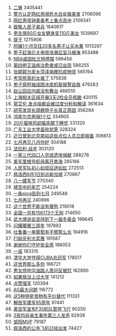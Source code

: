 1. [二舅](https://s.weibo.com//weibo?q=%E4%BA%8C%E8%88%85&Refer=top) 3405441
2. [警方认定网红用濒危大白鲨做美食](https://s.weibo.com//weibo?q=%23%E8%AD%A6%E6%96%B9%E8%AE%A4%E5%AE%9A%E7%BD%91%E7%BA%A2%E7%94%A8%E6%BF%92%E5%8D%B1%E5%A4%A7%E7%99%BD%E9%B2%A8%E5%81%9A%E7%BE%8E%E9%A3%9F%23&Refer=top) 2706096
3. [网红男孩钟美美考上重点高中](https://s.weibo.com//weibo?q=%23%E7%BD%91%E7%BA%A2%E7%94%B7%E5%AD%A9%E9%92%9F%E7%BE%8E%E7%BE%8E%E8%80%83%E4%B8%8A%E9%87%8D%E7%82%B9%E9%AB%98%E4%B8%AD%23&Refer=top) 2109341
4. [致敬人民子弟兵](https://s.weibo.com//weibo?q=%23%E8%87%B4%E6%95%AC%E4%BA%BA%E6%B0%91%E5%AD%90%E5%BC%9F%E5%85%B5%23&Refer=top) 1840617
5. [男生带80斤女友健身变110斤美女](https://s.weibo.com//weibo?q=%23%E7%94%B7%E7%94%9F%E5%B8%A680%E6%96%A4%E5%A5%B3%E5%8F%8B%E5%81%A5%E8%BA%AB%E5%8F%98110%E6%96%A4%E7%BE%8E%E5%A5%B3%23&Refer=top) 1539687
6. [提子](https://s.weibo.com//weibo?q=%E6%8F%90%E5%AD%90&Refer=top) 1275906
7. [阿姨1个月交往20多名男子让买水果](https://s.weibo.com//weibo?q=%23%E9%98%BF%E5%A7%A81%E4%B8%AA%E6%9C%88%E4%BA%A4%E5%BE%8020%E5%A4%9A%E5%90%8D%E7%94%B7%E5%AD%90%E8%AE%A9%E4%B9%B0%E6%B0%B4%E6%9E%9C%23&Refer=top) 1013297
8. [男子赶海忘关电锁涨潮后宝马被淹](https://s.weibo.com//weibo?q=%23%E7%94%B7%E5%AD%90%E8%B5%B6%E6%B5%B7%E5%BF%98%E5%85%B3%E7%94%B5%E9%94%81%E6%B6%A8%E6%BD%AE%E5%90%8E%E5%AE%9D%E9%A9%AC%E8%A2%AB%E6%B7%B9%23&Refer=top) 853488
9. [NBA或因杜兰特停摆](https://s.weibo.com//weibo?q=%23NBA%E6%88%96%E5%9B%A0%E6%9D%9C%E5%85%B0%E7%89%B9%E5%81%9C%E6%91%86%23&Refer=top) 599456
10. [第四例艾滋病治愈者或已出现](https://s.weibo.com//weibo?q=%23%E7%AC%AC%E5%9B%9B%E4%BE%8B%E8%89%BE%E6%BB%8B%E7%97%85%E6%B2%BB%E6%84%88%E8%80%85%E6%88%96%E5%B7%B2%E5%87%BA%E7%8E%B0%23&Refer=top) 586255
11. [张颖颖为家乡菏泽捐赠抗疫物资](https://s.weibo.com//weibo?q=%23%E5%BC%A0%E9%A2%96%E9%A2%96%E4%B8%BA%E5%AE%B6%E4%B9%A1%E8%8F%8F%E6%B3%BD%E6%8D%90%E8%B5%A0%E6%8A%97%E7%96%AB%E7%89%A9%E8%B5%84%23&Refer=top) 585194
12. [考驾照真的太难了](https://s.weibo.com//weibo?q=%23%E8%80%83%E9%A9%BE%E7%85%A7%E7%9C%9F%E7%9A%84%E5%A4%AA%E9%9A%BE%E4%BA%86%23&Refer=top) 575836
13. [男子穿短袖误困冰库机智报警自救](https://s.weibo.com//weibo?q=%23%E7%94%B7%E5%AD%90%E7%A9%BF%E7%9F%AD%E8%A2%96%E8%AF%AF%E5%9B%B0%E5%86%B0%E5%BA%93%E6%9C%BA%E6%99%BA%E6%8A%A5%E8%AD%A6%E8%87%AA%E6%95%91%23&Refer=top) 479283
14. [赵让回应内娱没有舞台](https://s.weibo.com//weibo?q=%23%E8%B5%B5%E8%AE%A9%E5%9B%9E%E5%BA%94%E5%86%85%E5%A8%B1%E6%B2%A1%E6%9C%89%E8%88%9E%E5%8F%B0%23&Refer=top) 466510
15. [上海相关区域开展3天2检全员核酸](https://s.weibo.com//weibo?q=%23%E4%B8%8A%E6%B5%B7%E7%9B%B8%E5%85%B3%E5%8C%BA%E5%9F%9F%E5%BC%80%E5%B1%953%E5%A4%A92%E6%A3%80%E5%85%A8%E5%91%98%E6%A0%B8%E9%85%B8%23&Refer=top) 420115
16. [郭艾伦 发点啥都会被过度分析和解读](https://s.weibo.com//weibo?q=%E9%83%AD%E8%89%BE%E4%BC%A6%20%E5%8F%91%E7%82%B9%E5%95%A5%E9%83%BD%E4%BC%9A%E8%A2%AB%E8%BF%87%E5%BA%A6%E5%88%86%E6%9E%90%E5%92%8C%E8%A7%A3%E8%AF%BB&Refer=top) 361634
17. [研究发现长颈鹿脖子长真正原因](https://s.weibo.com//weibo?q=%23%E7%A0%94%E7%A9%B6%E5%8F%91%E7%8E%B0%E9%95%BF%E9%A2%88%E9%B9%BF%E8%84%96%E5%AD%90%E9%95%BF%E7%9C%9F%E6%AD%A3%E5%8E%9F%E5%9B%A0%23&Refer=top) 356284
18. [鸿星尔克再捐1个亿](https://s.weibo.com//weibo?q=%23%E9%B8%BF%E6%98%9F%E5%B0%94%E5%85%8B%E5%86%8D%E6%8D%901%E4%B8%AA%E4%BA%BF%23&Refer=top) 334905
19. [20斤猫咪将幼猫夹腿下睡觉](https://s.weibo.com//weibo?q=%2320%E6%96%A4%E7%8C%AB%E5%92%AA%E5%B0%86%E5%B9%BC%E7%8C%AB%E5%A4%B9%E8%85%BF%E4%B8%8B%E7%9D%A1%E8%A7%89%23&Refer=top) 331320
20. [广东工业大学虽败犹荣](https://s.weibo.com//weibo?q=%23%E5%B9%BF%E4%B8%9C%E5%B7%A5%E4%B8%9A%E5%A4%A7%E5%AD%A6%E8%99%BD%E8%B4%A5%E7%8A%B9%E8%8D%A3%23&Refer=top) 328324
21. [近日曾到北京南站这些点位人员立即报备](https://s.weibo.com//weibo?q=%23%E8%BF%91%E6%97%A5%E6%9B%BE%E5%88%B0%E5%8C%97%E4%BA%AC%E5%8D%97%E7%AB%99%E8%BF%99%E4%BA%9B%E7%82%B9%E4%BD%8D%E4%BA%BA%E5%91%98%E7%AB%8B%E5%8D%B3%E6%8A%A5%E5%A4%87%23&Refer=top) 306613
22. [七月再见八月你好](https://s.weibo.com//weibo?q=%E4%B8%83%E6%9C%88%E5%86%8D%E8%A7%81%E5%85%AB%E6%9C%88%E4%BD%A0%E5%A5%BD&Refer=top) 304188
23. [法拉利 战术](https://s.weibo.com//weibo?q=%E6%B3%95%E6%8B%89%E5%88%A9%20%E6%88%98%E6%9C%AF&Refer=top) 303120
24. [一家三代四口人完成遗体捐献](https://s.weibo.com//weibo?q=%23%E4%B8%80%E5%AE%B6%E4%B8%89%E4%BB%A3%E5%9B%9B%E5%8F%A3%E4%BA%BA%E5%AE%8C%E6%88%90%E9%81%97%E4%BD%93%E6%8D%90%E7%8C%AE%23&Refer=top) 288276
25. [美军里根号航母离开南海](https://s.weibo.com//weibo?q=%23%E7%BE%8E%E5%86%9B%E9%87%8C%E6%A0%B9%E5%8F%B7%E8%88%AA%E6%AF%8D%E7%A6%BB%E5%BC%80%E5%8D%97%E6%B5%B7%23&Refer=top) 285166
26. [人民军队初心如炬征途如虹](https://s.weibo.com//weibo?q=%23%E4%BA%BA%E6%B0%91%E5%86%9B%E9%98%9F%E5%88%9D%E5%BF%83%E5%A6%82%E7%82%AC%E5%BE%81%E9%80%94%E5%A6%82%E8%99%B9%23&Refer=top) 272513
27. [佩洛西8月1日到访新加坡](https://s.weibo.com//weibo?q=%23%E4%BD%A9%E6%B4%9B%E8%A5%BF8%E6%9C%881%E6%97%A5%E5%88%B0%E8%AE%BF%E6%96%B0%E5%8A%A0%E5%9D%A1%23&Refer=top) 270867
28. [八一建军节](https://s.weibo.com//weibo?q=%23%E5%85%AB%E4%B8%80%E5%BB%BA%E5%86%9B%E8%8A%82%23&Refer=top) 270340
29. [墟空中的星芒](https://s.weibo.com//weibo?q=%E5%A2%9F%E7%A9%BA%E4%B8%AD%E7%9A%84%E6%98%9F%E8%8A%92&Refer=top) 254224
30. [一条plog告别七月](https://s.weibo.com//weibo?q=%23%E4%B8%80%E6%9D%A1plog%E5%91%8A%E5%88%AB%E4%B8%83%E6%9C%88%23&Refer=top) 249548
31. [七月再见](https://s.weibo.com//weibo?q=%23%E4%B8%83%E6%9C%88%E5%86%8D%E8%A7%81%23&Refer=top) 240896
32. [这个世界不能没有傻狗](https://s.weibo.com//weibo?q=%23%E8%BF%99%E4%B8%AA%E4%B8%96%E7%95%8C%E4%B8%8D%E8%83%BD%E6%B2%A1%E6%9C%89%E5%82%BB%E7%8B%97%23&Refer=top) 219018
33. [全国一共有156173个王刚](https://s.weibo.com//weibo?q=%23%E5%85%A8%E5%9B%BD%E4%B8%80%E5%85%B1%E6%9C%89156173%E4%B8%AA%E7%8E%8B%E5%88%9A%23&Refer=top) 214650
34. [武大靖说会坚持到下一届冬奥会](https://s.weibo.com//weibo?q=%23%E6%AD%A6%E5%A4%A7%E9%9D%96%E8%AF%B4%E4%BC%9A%E5%9D%9A%E6%8C%81%E5%88%B0%E4%B8%8B%E4%B8%80%E5%B1%8A%E5%86%AC%E5%A5%A5%E4%BC%9A%23&Refer=top) 199645
35. [闪耀暖暖三周年](https://s.weibo.com//weibo?q=%E9%97%AA%E8%80%80%E6%9A%96%E6%9A%96%E4%B8%89%E5%91%A8%E5%B9%B4&Refer=top) 197892
36. [吐鲁番一串葡萄有手臂那么长](https://s.weibo.com//weibo?q=%23%E5%90%90%E9%B2%81%E7%95%AA%E4%B8%80%E4%B8%B2%E8%91%A1%E8%90%84%E6%9C%89%E6%89%8B%E8%87%82%E9%82%A3%E4%B9%88%E9%95%BF%23&Refer=top) 194916
37. [F1匈牙利大奖赛](https://s.weibo.com//weibo?q=F1%E5%8C%88%E7%89%99%E5%88%A9%E5%A4%A7%E5%A5%96%E8%B5%9B&Refer=top) 191587
38. [谢谢你们守护安全感](https://s.weibo.com//weibo?q=%23%E8%B0%A2%E8%B0%A2%E4%BD%A0%E4%BB%AC%E5%AE%88%E6%8A%A4%E5%AE%89%E5%85%A8%E6%84%9F%23&Refer=top) 188053
39. [一诺](https://s.weibo.com//weibo?q=%E4%B8%80%E8%AF%BA&Refer=top) 183315
40. [清华大学夺得CUBA总冠军](https://s.weibo.com//weibo?q=%23%E6%B8%85%E5%8D%8E%E5%A4%A7%E5%AD%A6%E5%A4%BA%E5%BE%97CUBA%E6%80%BB%E5%86%A0%E5%86%9B%23&Refer=top) 178517
41. [这世界那么多你](https://s.weibo.com//weibo?q=%23%E8%BF%99%E4%B8%96%E7%95%8C%E9%82%A3%E4%B9%88%E5%A4%9A%E4%BD%A0%23&Refer=top) 166721
42. [男女捞地沟油路人质问反被怼](https://s.weibo.com//weibo?q=%23%E7%94%B7%E5%A5%B3%E6%8D%9E%E5%9C%B0%E6%B2%9F%E6%B2%B9%E8%B7%AF%E4%BA%BA%E8%B4%A8%E9%97%AE%E5%8F%8D%E8%A2%AB%E6%80%BC%23&Refer=top) 162890
43. [如果我没上过大学](https://s.weibo.com//weibo?q=%23%E5%A6%82%E6%9E%9C%E6%88%91%E6%B2%A1%E4%B8%8A%E8%BF%87%E5%A4%A7%E5%AD%A6%23&Refer=top) 141212
44. [点赞强军](https://s.weibo.com//weibo?q=%23%E7%82%B9%E8%B5%9E%E5%BC%BA%E5%86%9B%23&Refer=top) 120394
45. [AG最大问题](https://s.weibo.com//weibo?q=%23AG%E6%9C%80%E5%A4%A7%E9%97%AE%E9%A2%98%23&Refer=top) 116772
46. [这5种明星食物有平价替代](https://s.weibo.com//weibo?q=%23%E8%BF%995%E7%A7%8D%E6%98%8E%E6%98%9F%E9%A3%9F%E7%89%A9%E6%9C%89%E5%B9%B3%E4%BB%B7%E6%9B%BF%E4%BB%A3%23&Refer=top) 111331
47. [解放军建军95周年](https://s.weibo.com//weibo?q=%23%E8%A7%A3%E6%94%BE%E5%86%9B%E5%BB%BA%E5%86%9B95%E5%91%A8%E5%B9%B4%23&Refer=top) 97441
48. [美空军宣布F35机队暂停飞行](https://s.weibo.com//weibo?q=%23%E7%BE%8E%E7%A9%BA%E5%86%9B%E5%AE%A3%E5%B8%83F35%E6%9C%BA%E9%98%9F%E6%9A%82%E5%81%9C%E9%A3%9E%E8%A1%8C%23&Refer=top) 90250
49. [3孩均非亲生事件第三人发声](https://s.weibo.com//weibo?q=%233%E5%AD%A9%E5%9D%87%E9%9D%9E%E4%BA%B2%E7%94%9F%E4%BA%8B%E4%BB%B6%E7%AC%AC%E4%B8%89%E4%BA%BA%E5%8F%91%E5%A3%B0%23&Refer=top) 82938
50. [邹阳MVP](https://s.weibo.com//weibo?q=%23%E9%82%B9%E9%98%B3MVP%23&Refer=top) 79187
51. [佩洛西的公务飞机已经出发](https://s.weibo.com//weibo?q=%23%E4%BD%A9%E6%B4%9B%E8%A5%BF%E7%9A%84%E5%85%AC%E5%8A%A1%E9%A3%9E%E6%9C%BA%E5%B7%B2%E7%BB%8F%E5%87%BA%E5%8F%91%23&Refer=top) 74427
